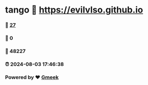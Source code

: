 # tango :link: https://evilvlso.github.io 
### :page_facing_up: [27](https://evilvlso.github.io/tag.html) 
### :speech_balloon: 0 
### :hibiscus: 48227 
### :alarm_clock: 2024-08-03 17:46:38 
### Powered by :heart: [Gmeek](https://github.com/Meekdai/Gmeek)
